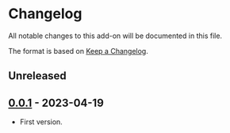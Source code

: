 # Changelog
All notable changes to this add-on will be documented in this file.

The format is based on [Keep a Changelog](https://keepachangelog.com/en/1.0.0/).

## Unreleased


## [0.0.1] - 2023-04-19

- First version.

[0.0.1]: https://github.com/zaproxy/zap-extensions/releases/dev-v0.0.1
